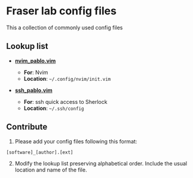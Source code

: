 # Fraser lab config files

This a collection of commonly used config files


## Lookup list

- **[nvim_pablo.vim](nvim_pablo.vim)** 
	- **For**: Nvim
	- **Location**: `~/.config/nvim/init.vim`

- **[ssh_pablo.vim](ssh_pablo.vim)** 
	- **For**: ssh quick access to Sherlock
	- **Location**: `~/.ssh/config`

## Contribute

1. Please add your config files following this format:

`[software]_[author].[ext]`

2. Modify the lookup list preserving alphabetical order. Include the usual location and name of the file.
